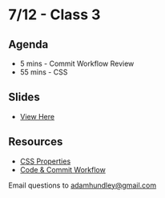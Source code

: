 # 7/12 - Class 3

## Agenda

* 5 mins - Commit Workflow Review
* 55 mins - CSS

## Slides
* [View Here]()

## Resources

* [CSS Properties](http://www.w3schools.com/cssref/default.asp)
* [Code & Commit Workflow](https://github.com/adamhundley/fare_harbor_code_class/blob/master/resources/code_and_commit_workflow.md)

Email questions to adamhundley@gmail.com
